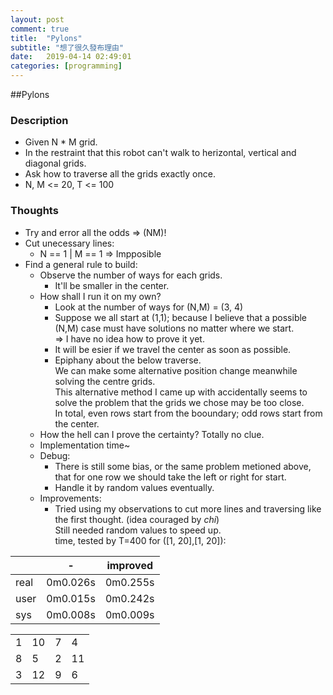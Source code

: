 ```yaml
---
layout: post
comment: true
title:  "Pylons"
subtitle: "想了很久發布理由"
date:   2019-04-14 02:49:01
categories: [programming]
---
```


##Pylons  

### Description


* Given N * M grid.	
* In the restraint that this robot can't walk to herizontal, vertical and diagonal grids.
* Ask how to traverse all the grids exactly once.
* N, M <= 20, T <= 100

### Thoughts

* Try and error all the odds => (NM)!
* Cut unecessary lines:
	* N == 1 | M == 1  => Impposible
* Find a general rule to build:
	* Observe the number of ways for each grids.
		* It'll be smaller in the center.
	* How shall I run it on my own?
		* Look at the number of ways for (N,M) = (3, 4)
		* Suppose we all start at (1,1); because I believe that a possible (N,M) case must have solutions no matter where we start. 	
		=> I have no idea how to prove it yet.
		* It will be esier if we travel the center as soon as possible.		
		* Epiphany about the below traverse.	
		We can make some alternative position change meanwhile solving the centre grids.	
		This alternative method I came up with accidentally seems to solve the problem that the grids we chose may be too close.	
		In total, even rows start from the booundary; odd rows start from the center.	
	* How the hell can I prove the certainty? Totally no clue.
	* Implementation time~
	* Debug:
		* There is still some bias, or the same problem metioned above, that for one row we should take the left or right for start.	
		* Handle it by random values eventually.
	* Improvements:
		* Tried using my observations to cut more lines and traversing like the first thought. (idea couraged by _chi_)		
		Still needed random values to speed up.		
		time, tested by T=400 for ([1, 20],[1, 20]):	
			
|      | -  | improved |
|---   |---|---|
| real | 0m0.026s | 0m0.255s |
| user | 0m0.015s | 0m0.242s | 
| sys  | 0m0.008s | 0m0.009s |
		
		

|   |   |   |   |
|---|---|---|---|
| 1 | 10 | 7 | 4 |
| 8 | 5 | 2 |  11 | 
| 3 | 12 | 9 | 6 | 
	



